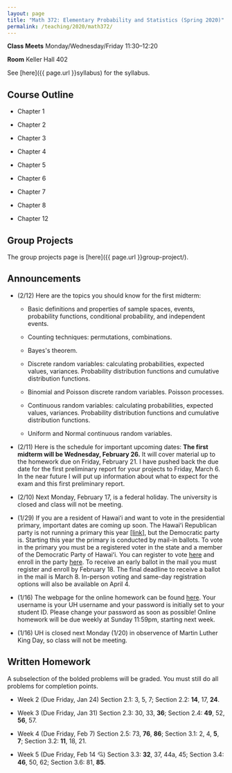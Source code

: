 ```yaml
---
layout: page
title: "Math 372: Elementary Probability and Statistics (Spring 2020)"
permalink: /teaching/2020/math372/
---
```


**Class Meets** Monday/Wednesday/Friday 11:30–12:20

**Room** Keller Hall 402

See [here]({{ page.url }}syllabus) for the syllabus.

Course Outline
------

* Chapter 1

* Chapter 2

* Chapter 3

* Chapter 4

* Chapter 5

* Chapter 6

* Chapter 7

* Chapter 8

* Chapter 12

Group Projects
-----

The group projects page is [here]({{ page.url }}group-project/).

Announcements
-------------

* (2/12) Here are the topics you should know for the first midterm:

    * Basic definitions and properties of sample spaces, events, probability functions, conditional probability, and independent events.

    * Counting techniques: permutations, combinations.

    * Bayes's theorem.

    * Discrete random variables: calculating probabilities, expected values, variances. Probability distribution functions and cumulative distribution functions.

    * Binomial and Poisson discrete random variables. Poisson processes.

    * Continuous random variables: calculating probabilities, expected values, variances. Probability distribution functions and cumulative distribution functions.

    * Uniform and Normal continuous random variables.


* (2/11) Here is the schedule for important upcoming dates: **The first midterm will be Wednesday, February 26.** It will cover material up to the homework due on Friday, February 21. I have pushed back the due date for the first preliminary report for your projects to Friday, March 6. In the near future I will put up information about what to expect for the exam and this first preliminary report.

* (2/10) Next Monday, February 17, is a federal holiday. The university is closed and class will not be meeting.

* (1/29) If you are a resident of Hawaiʻi and want to vote in the presidential primary, important dates are coming up soon. The Hawaiʻi Republican party is not running a primary this year [[link](https://thehill.com/homenews/campaign/474243-hawaii-gop-cancels-presidential-preference-poll-and-commits-delegates-to)], but the Democratic party is. Starting this year the primary is conducted by mail-in ballots. To vote in the primary you must be a registered voter in the state and a member of the Democratic Party of Hawaiʻi. You can register to vote [here](https://olvr.hawaii.gov) and enroll in the party [here](https://hawaiidemocrats.org). To receive an early ballot in the mail you must register and enroll by February 18. The final deadline to receive a ballot in the mail is March 8. In-person voting and same-day registration options will also be available on April 4.

* (1/16) The webpage for the online homework can be found [here](https://webwork.oer.hawaii.edu/webwork2/Math_372_Spring_2020_Williams/). Your username is your UH username and your password is initially set to your student ID. Please change your password as soon as possible! Online homework will be due weekly at Sunday 11:59pm, starting next week.

* (1/16) UH is closed next Monday (1/20) in observence of Martin Luther King Day, so class will not be meeting.


Written Homework
-------

A subselection of the bolded problems will be graded. You must still do all problems for completion points.

* Week 2 (Due Friday, Jan 24) Section 2.1: 3, 5, 7; Section 2.2: **14**, 17, **24**.

* Week 3 (Due Friday, Jan 31) Section 2.3: 30, 33, **36**; Section 2.4: **49**, 52, **56**, 57.

* Week 4 (Due Friday, Feb 7) Section 2.5: 73, **76**, **86**; Section 3.1: 2, 4, **5**, **7**; Section 3.2: **11**, 18, 21.

* Week 5 (Due Friday, Feb 14 💘) Section 3.3: **32**, 37, 44a, 45; Section 3.4: **46**, 50, 62; Section 3.6: 81, **85**.
